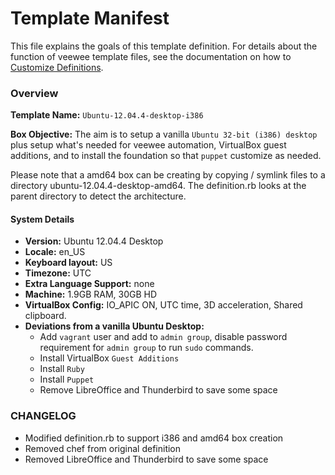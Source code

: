 # Template Manifest #

This file explains the goals of this template definition. For details
about the function of veewee template files, see the documentation on
how to [Customize Definitions](../../doc/customize.md).

### Overview ###

**Template Name:**
`Ubuntu-12.04.4-desktop-i386`

**Box Objective:**
The aim is to setup a vanilla `Ubuntu 32-bit (i386) desktop` plus setup
what's needed for veewee automation, VirtualBox guest additions, and to
install the foundation so that `puppet` customize as needed.

Please note that a amd64 box can be creating by copying / symlink files
to a directory ubuntu-12.04.4-desktop-amd64. The definition.rb looks
at the parent directory to detect the architecture.

#### System Details ####

* **Version:**                  Ubuntu 12.04.4 Desktop
* **Locale:**                   en_US
* **Keyboard layout:**          US
* **Timezone:**                 UTC
* **Extra Language Support:**   none
* **Machine:**                  1.9GB RAM, 30GB HD
* **VirtualBox Config:**        IO_APIC ON, UTC time, 3D acceleration, Shared clipboard.
* **Deviations from a vanilla Ubuntu Desktop:**
   * Add `vagrant` user and add to `admin group`, disable password
     requirement for `admin group` to run `sudo` commands.
   * Install VirtualBox `Guest Additions`
   * Install `Ruby`
   * Install `Puppet`
   * Remove LibreOffice and Thunderbird to save some space

### CHANGELOG ###

* Modified definition.rb to support i386 and amd64 box creation
* Removed chef from original definition
* Removed LibreOffice and Thunderbird to save some space
